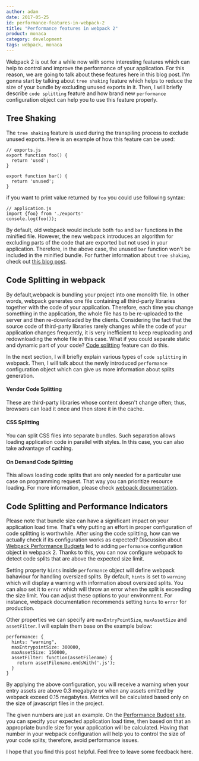 ```yaml
---
author: adam
date: 2017-05-25
id: performance-features-in-webpack-2
title: "Performance features in webpack 2"
product: monaca
category: development
tags: webpack, monaca
---
```


Webpack 2 is out for a while now with some interesting features which can help to control and improve the performance of your application. For this reason, we are going to talk about these features here in this blog post. I'm gonna start by talking about `tree shaking` feature which helps to reduce the size of your bundle by excluding unused exports in it. Then, I will briefly describe `code splitting` feature and how brand new `performance` configuration object can help you to use this feature properly.

## Tree Shaking

The `tree shaking` feature is used during the transpiling process to exclude unused exports. Here is an example of how this feature can be used:

```
// exports.js
export function foo() {
  return 'used';
}

export function bar() {
  return 'unused';
}
```

if you want to print value returned by `foo` you could use following syntax:

```
// application.js
import {foo} from './exports'
console.log(foo());
```

By default, old webpack would include both `foo` and `bar` functions in the minified file. However, the new webpack introduces an algorithm for excluding parts of the code that are exported but not used in your application. Therefore, in the above case, the unused `bar` function won't be included in the minified bundle. For further information about `tree shaking`, check out [this blog post](http://2ality.com/2015/12/webpack-tree-shaking.html).


## Code Splitting in webpack

By default,webpack is bundling your project into one monolith file. In other words, webpack generates one file containing all third-party libraries together with the code of your application. Therefore, each time you change something in the application, the whole file has to be re-uploaded to the server and then re-downloaded by the clients. Considering the fact that the source code of third-party libraries rarely changes while the code of your application changes frequently, it is very inefficient to keep reuploading and redownloading the whole file in this case. What if you could separate static and dynamic part of your code? [Code splitting](https://webpack.js.org/guides/code-splitting/#components/sidebar/sidebar.jsx) feature can do this.

In the next section, I will briefly explain various types of `code splitting` in webpack. Then, I will talk about the newly introduced `performance` configuration object which can give us more information about splits generation.

#### Vendor Code Splitting

These are third-party libraries whose content doesn't change often; thus, browsers can load it once and then store it in the cache.

#### CSS Splitting

You can split CSS files into separate bundles. Such separation allows loading application code in parallel with styles. In this case, you can also take advantage of caching.

#### On Demand Code Splitting

This allows loading code splits that are only needed for a particular use case on programming request. That way you can prioritize resource loading. For more information, please check [webpack documentation](https://webpack.js.org/guides/code-splitting-async/).

## Code Splitting and Performance Indicators

Please note that bundle size can have a significant impact on your application load time. That's why putting an effort in proper configuration of code splitting is worthwhile. After using the code splitting, how can we actually check if its configuration works as expected? Discussion about [Webpack Performance Budgets](https://github.com/webpack/webpack/issues/3216) led to adding `performance` configuration object in webpack 2. Thanks to this, you can now configure webpack to detect code splits that are above the expected size limit.

Setting property `hints` inside `performance` object will define webpack bahaviour for handling oversized splits. By default, `hints` is set to `warning` which will display a warning with information about oversized splits. You can also set it to `error` which will throw an error when the split is exceeding the size limit. You can adjust these options to your environment. For instance, webpack documentation recommends setting `hints` to `error` for production.

Other properties we can specify are `maxEntryPointSize`, `maxAssetSize` and `assetFilter`. I will explain them base on the example below:

```
performance: {
  hints: "warning",
  maxEntrypointSize: 300000,
  maxAssetSize: 150000,
  assetFilter: function(assetFilename) {
    return assetFilename.endsWith('.js');
  }
}
```

By applying the above configuration, you will receive a warning when your entry assets are above 0.3 megabyte or when any assets emitted by webpack exceed 0.15 megabytes. Metrics will be calculated based only on the size of javascript files in the project.

The given numbers are just an example. On the [Performance Budget site](http://www.performancebudget.io/), you can specify your expected application load time, then based on that an appropriate bundle size for your application will be calculated. Having that number in your webpack configuration will help you to control the size of your code splits; therefore, avoid performance issues.

I hope that you find this post helpful. Feel free to leave some feedback here.
